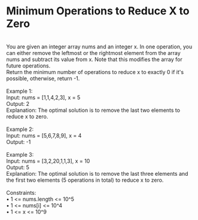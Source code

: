 <h1>Minimum Operations to Reduce X to Zero</h1>
<p><br>
You are given an integer array nums and an integer x. In one operation, you can either remove the leftmost or the rightmost element from the array nums and subtract its value from x. Note that this modifies the array for future operations.<br>
Return the minimum number of operations to reduce x to exactly 0 if it's possible, otherwise, return -1.<br>
<br> 
Example 1:<br>
Input: nums = [1,1,4,2,3], x = 5<br>
Output: 2<br>
Explanation: The optimal solution is to remove the last two elements to reduce x to zero.<br>
<br>
Example 2:<br>
Input: nums = [5,6,7,8,9], x = 4<br>
Output: -1<br>
<br>
Example 3:<br>
Input: nums = [3,2,20,1,1,3], x = 10<br>
Output: 5<br>
Explanation: The optimal solution is to remove the last three elements and the first two elements (5 operations in total) to reduce x to zero.<br>
 <br>
Constraints:<br>
•	1 <= nums.length <= 10^5<br>
•	1 <= nums[i] <= 10^4<br>
•	1 <= x <= 10^9<br>
<br></p>
